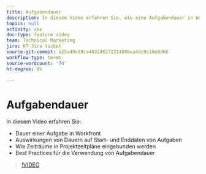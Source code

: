 ```yaml
---
title: Aufgabendauer
description: In diesem Video erfahren Sie, wie eine Aufgabendauer in Workfront ist, wie Dauern die Start- und Enddaten von Aufgaben beeinflussen, wie Dauern in Projektzeitpläne eingebunden werden und welche Best Practices für die Verwendung von Aufgabendauer gelten.
topics: null
activity: use
doc-type: feature video
team: Technical Marketing
jira: KT-Jira ticket
source-git-commit: a25a49e59ca483246271214886ea4dc9c10e8d66
workflow-type: tm+mt
source-wordcount: '74'
ht-degree: 0%

---
```


# Aufgabendauer

In diesem Video erfahren Sie:

* Dauer einer Aufgabe in Workfront
* Auswirkungen von Dauern auf Start- und Enddaten von Aufgaben
* Wie Zeiträume in Projektzeitpläne eingebunden werden
* Best Practices für die Verwendung von Aufgabendauer

>[!VIDEO](https://video.tv.adobe.com/v/335089/?quality=12&learn=on)